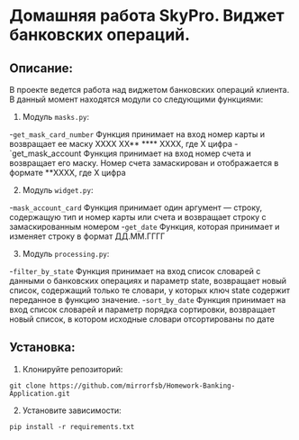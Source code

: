 # Домашняя работа SkyPro. Виджет банковских операций.

## Описание:

В проекте ведется работа над виджетом банковских операций клиента.
В данный момент находятся модули со следующими функциями:

1. Модуль `masks.py`:

-`get_mask_card_number` Функция принимает на вход номер карты и возвращает ее маску XXXX XX** **** XXXX, где X цифра
-`get_mask_account Функция принимает на вход номер счета и возвращает его маску. Номер счета замаскирован и отображается в формате **XXXX, где X цифра

2. Модуль `widget.py`:

-`mask_account_card` Функция принимает один аргумент — строку, содержащую тип и номер карты или счета и возвращает строку с замаскированным номером
-`get_date` Функция, которая принимает и изменяет строку в формат ДД.ММ.ГГГГ

3. Модуль `processing.py`:

-`filter_by_state` Функция принимает на вход список словарей с данными о банковских операциях и параметр state,
возвращает новый список, содержащий только те словари, у которых ключ state содержит переданное в функцию значение.
-`sort_by_date` Функция принимает на вход список словарей и параметр порядка сортировки, возвращает новый список, в котором исходные словари отсортированы по дате

## Установка:

1. Клонируйте репозиторий:
```
git clone https://github.com/mirrorfsb/Homework-Banking-Application.git
```
2. Установите зависимости:
```
pip install -r requirements.txt



